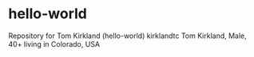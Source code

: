 # hello-world
Repository for Tom Kirkland (hello-world) kirklandtc
Tom Kirkland, Male, 40+ living in Colorado, USA
